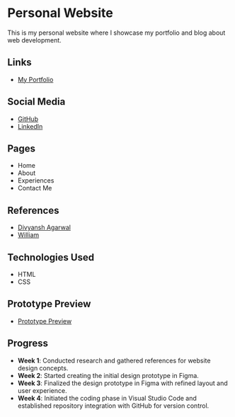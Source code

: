 # Personal Website
This is my personal website where I showcase my portfolio and blog about web development.

## Links
- [My Portfolio](https://taqwarmdn.com)

## Social Media
- [GitHub](https://github.com/Taqwa21)
- [LinkedIn](https://www.linkedin.com/in/taqwa-amni-ramadhan-2158a4262/)

## Pages
- Home
- About
- Experiences
- Contact Me

## References
- [Divyansh Agarwal](https://divyanshagarwal.com/?ref=onepagelove)
- [William](https://williambout.me/)

## Technologies Used
- HTML
- CSS

## Prototype Preview
- [Prototype Preview](https://www.figma.com/proto/fWa3JGk7czd4UP135KfhAz/Taqwa-Design?node-id=745-174&t=0nzDaGSv0WhrSUgP-1)

## Progress
- **Week 1**: Conducted research and gathered references for website design concepts.  
- **Week 2**: Started creating the initial design prototype in Figma.  
- **Week 3**: Finalized the design prototype in Figma with refined layout and user experience.  
- **Week 4**: Initiated the coding phase in Visual Studio Code and established repository integration with GitHub for version control.